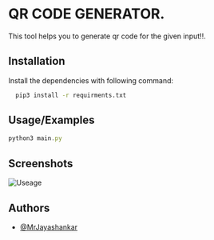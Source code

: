 
# QR CODE GENERATOR.

This tool helps you to generate qr code for the given input!!.





## Installation

Install the dependencies with following command:

```bash
  pip3 install -r requirments.txt
```
    
## Usage/Examples

```javascript
python3 main.py
```


## Screenshots

![Useage](/Screenshots/s1.png)


## Authors

- [@MrJayashankar](https://twitter.com/MrJayashankar)

